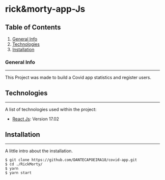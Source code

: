 # rick&morty-app-Js

## Table of Contents
1. [General Info](#general-info)
2. [Technologies](#technologies)
3. [Installation](#installation)
### General Info
***
This Project was made to build a Covid app statistics and register users. 
## Technologies
***
A list of technologies used within the project:
* [React Js](https://reactjs.org/): Version 17.02 
## Installation
***
A little intro about the installation. 
```
$ git clone https://github.com/DANTECAPOEIRA18/covid-app.git
$ cd ./RickMorty/
$ yarn 
$ yarn start
